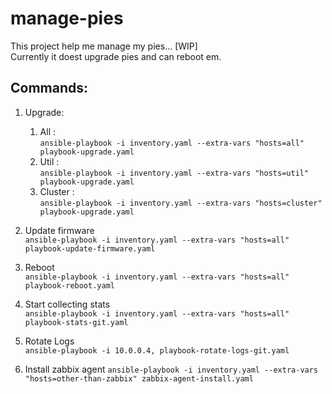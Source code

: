 # manage-pies
This project help me manage my pies... [WIP]<br>
Currently it doest upgrade pies and can reboot em.

## Commands:
1. Upgrade:<br>
    1. All : <br>
    ```ansible-playbook -i inventory.yaml --extra-vars "hosts=all" playbook-upgrade.yaml```
    2. Util : <br>
    ```ansible-playbook -i inventory.yaml --extra-vars "hosts=util" playbook-upgrade.yaml```
    3. Cluster : <br>
    ```ansible-playbook -i inventory.yaml --extra-vars "hosts=cluster" playbook-upgrade.yaml```

2. Update firmware<br>
    ```ansible-playbook -i inventory.yaml --extra-vars "hosts=all" playbook-update-firmware.yaml```
	
3. Reboot<br>
    ```ansible-playbook -i inventory.yaml --extra-vars "hosts=all" playbook-reboot.yaml```

4. Start collecting stats <br>
    ```ansible-playbook -i inventory.yaml --extra-vars "hosts=all" playbook-stats-git.yaml```	
	
5. Rotate Logs<br>
    ```ansible-playbook -i 10.0.0.4, playbook-rotate-logs-git.yaml```	
	
6. Install zabbix agent
	```ansible-playbook -i inventory.yaml --extra-vars "hosts=other-than-zabbix" zabbix-agent-install.yaml```